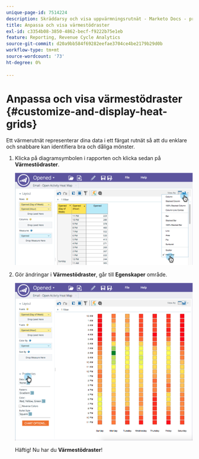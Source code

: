 ```yaml
---
unique-page-id: 7514224
description: Skräddarsy och visa uppvärmningsrutnät - Marketo Docs - produktdokumentation
title: Anpassa och visa värmestödraster
exl-id: c3354b08-3850-4862-becf-f9222b75e1eb
feature: Reporting, Revenue Cycle Analytics
source-git-commit: d20a9bb584f69282eefae3704ce4be2179b29d0b
workflow-type: tm+mt
source-wordcount: '73'
ht-degree: 0%

---
```


# Anpassa och visa värmestödraster {#customize-and-display-heat-grids}

Ett värmerutnät representerar dina data i ett färgat rutnät så att du enklare och snabbare kan identifiera bra och dåliga mönster.

1. Klicka på diagramsymbolen i rapporten och klicka sedan på **Värmestödraster**.

   ![](assets/image2015-5-4-15-3a2-3a17.png)

1. Gör ändringar i **Värmestödraster**, går till **Egenskaper** område.

   ![](assets/image2015-5-4-16-3a7-3a9.png)

   Häftig! Nu har du **Värmestödraster**!

